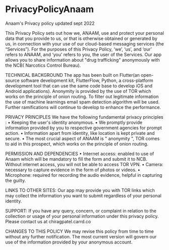 # PrivacyPolicyAnaam
Anaam's Privacy policy updated sept 2022

This Privacy Policy sets out how we, ANAAM, use and protect your personal data that you provide to us, or that is otherwise obtained or generated by us, in connection with your use of our cloud-based messaging services (the “Services”). For the purposes of this Privacy Policy, ‘we’, ‘us’, and ‘our’ refers to ANAAM, and ‘you’ refers to you, the user of the Services.
Our app allows you to share information about "drug trafficking" anonymously with the NCB( Narcotics Control Bureau). 

TECHNICAL BACKGROUND 
The app has been built on Flutter(an open-source software development kit, FlutterFlow, Python, a cross-platform development tool that can use the same code base to develop iOS and Android applications). Anonymity is provided by the use of TOR which works on the principle of onion routing. To filter out legitimate information the use of machine learnings email spam detection algorithm will be used. Further ramifications will continue to develop to enhance the performance.


PRIVACY PRINCIPLES
We have the following fundamental privacy principles  :
• Keeping the user's identity anonymous. 
• We promptly provide information provided by you to respective government agencies for prompt action.
• Information apart from identity, like location is kept private and secure.
• The most crucial aspect of ANAAM is " anonymity ", TOR comes to aid in this prospect, which works on the principle of onion routing. 

PERMISSION AND DEPENDENCIES
• Internet access: enabled to use of Anaam which will be mandatory to fill the form and submit it to NCB. Without internet access, you will not be able to access TOR VPN.
• Camera: necessary to capture evidence in the form of photos or videos.
• Microphone: required for recording the audio evidence, helpful in capturing the guilty. 

LINKS TO OTHER SITES:
Our app may provide you with TOR links which may collect the information you want to submit regardless of your personal identity. 

SUPPORT:
If you have any query, concern, or complaint in relation to the collection or usage of your personal information under this privacy policy. Please contact us at chiragpatel.carrd.co

CHANGES TO THIS POLICY
We may revise this policy from time to time without any further notification. The most current version will govern our use of the information provided by your anonymous account.
